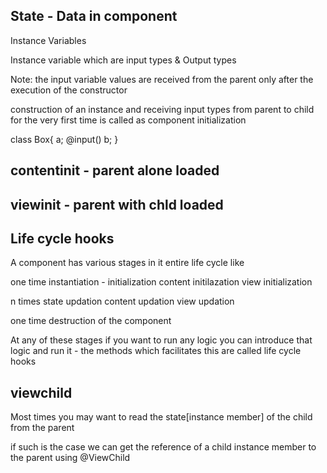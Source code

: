 ## State - Data in component

Instance Variables

Instance variable which are input types & Output types

Note: the input variable values are received from the parent only
after the execution of the constructor

construction of an instance and receiving input types from parent
to child for the very first time is called as component initialization



class Box{
a;
@input() b;
}

## contentinit - parent alone loaded
## viewinit - parent with chld loaded

## Life cycle hooks

A component has various stages in it entire life cycle
like

one time
instantiation -
initialization
content initilazation
view initialization

n times
state updation
content updation
view updation

one time
destruction of the component

At any of these stages if you want to
run any logic you can introduce that logic
and run it - the methods which facilitates
this are called life cycle hooks

## viewchild
Most times you may want to read the state[instance member]
of the child from the parent



if such is the case we can get the reference of a child
instance member to the parent using @ViewChild